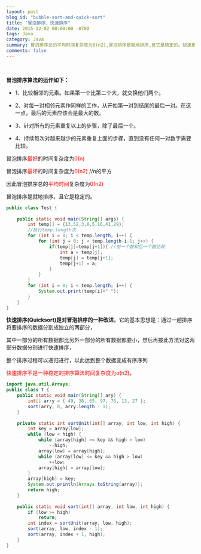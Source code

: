 ```yaml
---
layout: post
blog_id: "bubble-sort-and-quick-sort"
title: "冒泡排序、快速排序"
date: 2015-12-02 00:00:00 -0700
tags: Java
category: Java
summary: 冒泡排序总的平均时间复杂度为0(n2),冒泡排序是就地排序,且它是稳定的。快速排序不是一种稳定的排序算法时间复杂度为o(n2)
comments: false
---
```

<br>

**冒泡排序算法的运作如下：**

+ 1、比较相邻的元素。如果第一个比第二个大，就交换他们两个。

+ 2、对每一对相邻元素作同样的工作，从开始第一对到结尾的最后一对。在这一点，最后的元素应该会是最大的数。

+ 3、针对所有的元素重复以上的步骤，除了最后一个。

+ 4、持续每次对越来越少的元素重复上面的步骤，直到没有任何一对数字需要比较。

冒泡排序<span style="color:red">最好</span>的时间复杂度为<span style="color:red">0(n)</span>

冒泡排序<span style="color:red">最坏</span>的时间复杂度为<span style="color:red">0(n2)</span> //n的平方

因此冒泡排序总的<span style="color:red">平均时间</span>复杂度为<span style="color:red">0(n2)</span>

冒泡排序是就地排序，且它是稳定的。

```java
public class Test {  
  
    public static void main(String[] args) {  
        int temp[] = {13,52,3,8,5,16,41,29};  
        //执行temp.length次  
        for (int i = 0; i < temp.length; i++) {  
            for (int j = 0; j < temp.length-i-1; j++) {  
                if(temp[j]>temp[j+1]){ //前一个数和后一个数比较  
                    int a = temp[j];  
                    temp[j] = temp[j+1];  
                    temp[j+1] = a;  
                }  
            }  
        }  
        for (int i = 0; i < temp.length; i++) {  
            System.out.print(temp[i]+" ");  
        }  
    }  
}
```

**快速排序(Quicksort)是对冒泡排序的一种改进**。它的基本思想是：通过一趟排序将要排序的数据分割成独立的两部分，

其中一部分的所有数据都比另外一部分的所有数据都要小，然后再按此方法对这两部分数据分别进行快速排序，

整个排序过程可以递归进行，以此达到整个数据变成有序序列

<span style="color:red">快速排序不是一种稳定的排序算法时间复杂度为o(n2)</span>。

```java
import java.util.Arrays;  
public class T {  
    public static void main(String[] ary) {  
        int[] arry = { 49, 38, 65, 97, 76, 13, 27 };  
        sort(arry, 0, arry.length - 1);  
    }  
  
    private static int sortUnit(int[] array, int low, int high) {  
        int key = array[low];  
        while (low < high) {  
            while (array[high] >= key && high > low)  
                --high;  
            array[low] = array[high];  
            while (array[low] <= key && high > low)  
                ++low;  
            array[high] = array[low];  
        }  
        array[high] = key;  
        System.out.println(Arrays.toString(array));  
        return high;  
    }  
  
    public static void sort(int[] array, int low, int high) {  
        if (low >= high)  
            return;  
        int index = sortUnit(array, low, high);  
        sort(array, low, index - 1);  
        sort(array, index + 1, high);  
    }  
} 
```

<br>